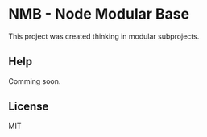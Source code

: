 # NMB - Node Modular Base
This project was created thinking in modular subprojects.

## Help
Comming soon.

## License
MIT
